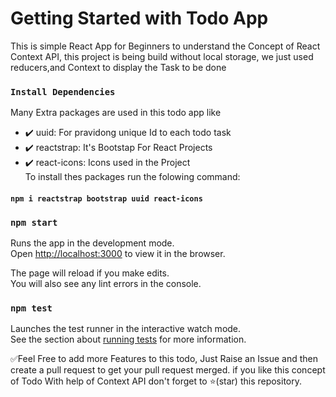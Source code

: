 # Getting Started with Todo App

This is simple React App for Beginners to understand the Concept of React Context API, this project is being build without local storage, we just used reducers,and Context to display the Task to be done
### `Install Dependencies`

Many Extra packages are used in this todo app like
- ✔️ uuid: For pravidong unique Id to each todo task
- ✔️ reactstrap: It's Bootstap For React Projects
- ✔️ react-icons: Icons used in the Project  
To install thes packages run the folowing command: 
#### `npm i reactstrap bootstrap uuid react-icons`

### `npm start`

Runs the app in the development mode.\
Open [http://localhost:3000](http://localhost:3000) to view it in the browser.

The page will reload if you make edits.\
You will also see any lint errors in the console.

### `npm test`

Launches the test runner in the interactive watch mode.\
See the section about [running tests](https://facebook.github.io/create-react-app/docs/running-tests) for more information.

✅Feel Free to add more Features to this todo, Just Raise an Issue and then create a pull request to get your pull request merged. if you like this concept of Todo With help of Context API don't forget to ⭐(star) this repository.